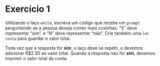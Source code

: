 # Exercício 1

Utilizando o laço `while`, 
escreva um código que recebe um `prompt` perguntando se
 a pessoa deseja comer mais coxinhas. 
 “S” deve representar “sim”, e “N” deve representar “não”. 
 Crie também uma `let conta` para guardar o valor total.

Toda vez que a resposta for **sim**, 
o laço deve se repetir, 
e devemos adicionar R$2.50 ao valor total. 
Quando a resposta não for **sim**, 
devemos imprimir o valor total da conta.
